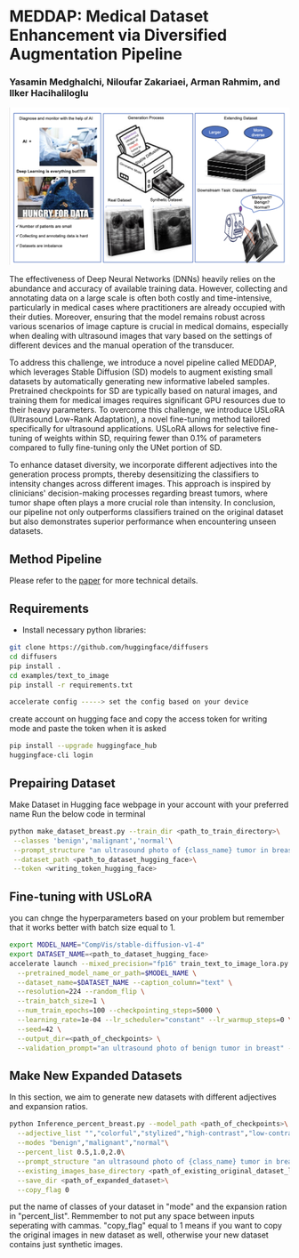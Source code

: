 

<h1> MEDDAP: Medical Dataset Enhancement via Diversified Augmentation Pipeline </h1>
<h3>
Yasamin Medghalchi, Niloufar Zakariaei, Arman Rahmim, and Ilker Hacihaliloglu </h3>

![plot](y.png)

The effectiveness of Deep Neural Networks (DNNs) heavily relies on the abundance and accuracy of available training data. However, collecting and annotating data on a large scale is often both costly and time-intensive, particularly in medical cases where practitioners are already occupied with their duties. Moreover, ensuring that the model remains robust across various scenarios of image capture is crucial in medical domains, especially when dealing with ultrasound images that vary based on the settings of different devices and the manual operation of the transducer.

To address this challenge, we introduce a novel pipeline called MEDDAP, which leverages Stable Diffusion (SD) models to augment existing small datasets by automatically generating new informative labeled samples. Pretrained checkpoints for SD are typically based on natural images, and training them for medical images requires significant GPU resources due to their heavy parameters. To overcome this challenge, we introduce USLoRA (Ultrasound Low-Rank Adaptation), a novel fine-tuning method tailored specifically for ultrasound applications. USLoRA allows for selective fine-tuning of weights within SD, requiring fewer than 0.1% of parameters compared to fully fine-tuning only the UNet portion of SD.

To enhance dataset diversity, we incorporate different adjectives into the generation process prompts, thereby desensitizing the classifiers to intensity changes across different images. This approach is inspired by clinicians' decision-making processes regarding breast tumors, where tumor shape often plays a more crucial role than intensity. In conclusion, our pipeline not only outperforms classifiers trained on the original dataset but also demonstrates superior performance when encountering unseen datasets.

## Method Pipeline
Please refer to the [paper]() for more technical details.

## Requirements

* Install necessary python libraries:
```bash
git clone https://github.com/huggingface/diffusers
cd diffusers
pip install .
cd examples/text_to_image
pip install -r requirements.txt
```
```bash
accelerate config -----> set the config based on your device
```
create account on hugging face and copy the access token for writing mode and paste the token when it is asked
```bash
pip install --upgrade huggingface_hub
huggingface-cli login 
```
## Prepairing Dataset
Make Dataset in Hugging face webpage in your account with your preferred name
Run the below code in terminal
```bash
python make_dataset_breast.py --train_dir <path_to_train_directory>\
 --classes 'benign','malignant','normal'\
 --prompt_structure "an ultrasound photo of {class_name} tumor in breast"\
 --dataset_path <path_to_dataset_hugging_face>\
 --token <writing_token_hugging_face>
```
## Fine-tuning with USLoRA
you can chnge the hyperparameters based on your problem but remember that it works better with batch size equal to 1.
```bash
export MODEL_NAME="CompVis/stable-diffusion-v1-4"
export DATASET_NAME=<path_to_dataset_hugging_face>
accelerate launch --mixed_precision="fp16" train_text_to_image_lora.py \
  --pretrained_model_name_or_path=$MODEL_NAME \
  --dataset_name=$DATASET_NAME --caption_column="text" \
  --resolution=224 --random_flip \
  --train_batch_size=1 \
  --num_train_epochs=100 --checkpointing_steps=5000 \
  --learning_rate=1e-04 --lr_scheduler="constant" --lr_warmup_steps=0 \
  --seed=42 \
  --output_dir=<path_of_checkpoints> \
  --validation_prompt="an ultrasound photo of benign tumor in breast" --report_to="wandb" --rank 4
```
## Make New Expanded Datasets
In this section, we aim to generate new datasets with different adjectives and expansion ratios.

```bash
python Inference_percent_breast.py --model_path <path_of_checkpoints>\
  --adjective_list "","colorful","stylized","high-contrast","low-contrast","posterized","solarized","sheared","bright","dark" \
  --modes "benign","malignant","normal"\
  --percent_list 0.5,1.0,2.0\
  --prompt_structure "an ultrasound photo of {class_name} tumor in breast"\
  --existing_images_base_directory <path_of_existing_original_dataset_local>\
  --save_dir <path_of_expanded_dataset>\
  --copy_flag 0
```
put the name of classes of your dataset in "mode" and the expansion ration in "percent_list". Remmember to not put any space between inputs seperating with cammas. "copy_flag" equal to 1 means if you want to copy the original images in new dataset as well, otherwise your new dataset contains just synthetic images.

